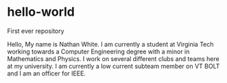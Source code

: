 # hello-world
First ever repository

Hello,
My name is Nathan White.  I am currently a student at Virginia Tech working towards a Computer Engineering degree with
a minor in Mathematics and Physics.  I work on several different clubs and teams here at my university.  I am currently
a low current subteam member on VT BOLT and I am an officer for IEEE.
